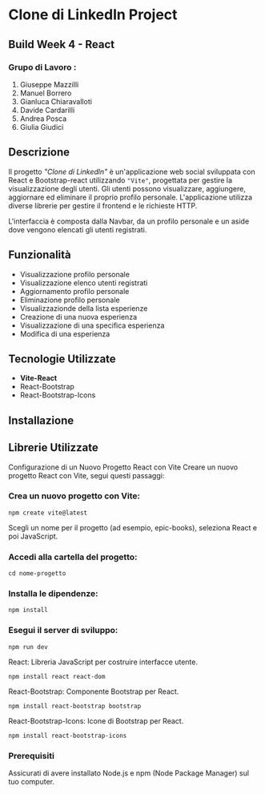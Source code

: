 # Clone di Linkedln Project
## Build Week 4 - React

### Grupo di Lavoro :
  
1.  Giuseppe Mazzilli
2.  Manuel Borrero
3.  Gianluca Chiaravalloti
4.  Davide Cardarilli
5.  Andrea Posca
6.  Giulia Giudici

## Descrizione

Il progetto _"Clone di Linkedln"_ è un'applicazione web social sviluppata con React e Bootstrap-react utilizzando `"Vite"`, progettata per gestire la visualizzazione degli utenti.
Gli utenti possono visualizzare, aggiungere, aggiornare ed eliminare il proprio profilo personale.
L'applicazione utilizza diverse librerie per gestire il frontend e le richieste HTTP.

L'interfaccia è composta dalla Navbar, da un profilo personale e un aside dove vengono elencati gli utenti registrati.

## Funzionalità

* Visualizzazione profilo personale
* Visualizzazione elenco utenti registrati
* Aggiornamento profilo personale
* Eliminazione profilo personale
* Visualizzazionde della lista esperienze
* Creazione di una nuova esperienza
* Visualizzazione di una specifica esperienza
* Modifica di una esperienza


## Tecnologie Utilizzate

* **Vite-React**
* React-Bootstrap
* React-Bootstrap-Icons

## Installazione

## Librerie Utilizzate

Configurazione di un Nuovo Progetto React con Vite
Creare un nuovo progetto React con Vite, segui questi passaggi:

### Crea un nuovo progetto con Vite:

`npm create vite@latest`

Scegli un nome per il progetto (ad esempio, epic-books), seleziona React e poi JavaScript.

### Accedi alla cartella del progetto:

`cd nome-progetto`

### Installa le dipendenze:

`npm install`

### Esegui il server di sviluppo:

`npm run dev`

React: Libreria JavaScript per costruire interfacce utente.

`npm install react react-dom`

React-Bootstrap: Componente Bootstrap per React.

`npm install react-bootstrap bootstrap`

React-Bootstrap-Icons: Icone di Bootstrap per React.

`npm install react-bootstrap-icons`

### Prerequisiti

Assicurati di avere installato Node.js e npm (Node Package Manager) sul tuo computer.
